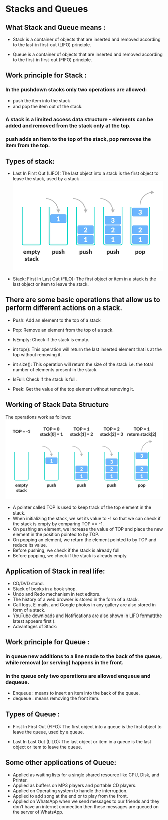 # Stacks and Queues

## What Stack and Queue means :
- Stack is a container of objects that are inserted and removed according to the last-in first-out (LIFO) principle.

- Queue is a container of objects that are inserted and removed according to the first-in first-out (FIFO) principle.

## Work principle for Stack :

### In the pushdown stacks only two operations are allowed: 
- push the item into the stack
-  and pop the item out of the stack. 
### A stack is a limited access data structure - elements can be added and removed from the stack only at the top.
###  push adds an item to the top of the stack, pop removes the item from the top.

## Types of stack:
- Last In First Out (LIFO): The last object into a stack is the first object to leave the stack, used by a stack
![LIFO](/code-401-python/class-12/lifo_stack.webp)

- Stack: First In Last Out (FILO): The first object or item in a stack is the last object or item to leave the stack.

## There are some basic operations that allow us to perform different actions on a stack.

- Push: Add an element to the top of a stack
- Pop: Remove an element from the top of a stack.

- IsEmpty: Check if the stack is empty.

- int top(): This operation will return the last inserted element that is at the top without removing it.

- int size(): This operation will return the size of the stack i.e. the total number of elements present in the stack.

- IsFull: Check if the stack is full.

- Peek: Get the value of the top element without removing it.

## Working of Stack Data Structure
The operations work as follows:
![stack_operation](/code-401-python/class-12/stack-operations.webp)

- A pointer called TOP is used to keep track of the top element in the stack.
- When initializing the stack, we set its value to -1 so that we can check if the stack is empty by comparing TOP == -1.
- On pushing an element, we increase the value of TOP and place the new element in the position pointed to by TOP.
- On popping an element, we return the element pointed to by TOP and reduce its value.
- Before pushing, we check if the stack is already full
- Before popping, we check if the stack is already empty

## Application of Stack in real life:

- CD/DVD stand.
- Stack of books in a book shop.
- Undo and Redo mechanism in text editors.
- The history of a web browser is stored in the form of a stack.
- Call logs, E-mails, and Google photos in any gallery are also stored in form of a stack.
- YouTube downloads and Notifications are also shown in LIFO format(the latest appears first ).
- Advantages of Stack:


## Work principle for Queue :

### in queue new additions to a line made to the back of the queue, while removal (or serving) happens in the front.

###  In the queue only two operations are allowed enqueue and dequeue.
-  Enqueue :  means to insert an item into the back of the queue.
-  dequeue : means removing the front item.

## Types of Queue :
- First In First Out (FIFO): The first object into a queue is the first object to leave the queue, used by a queue.

-  Last In Last Out (LILO): The last object or item in a queue is the last object or item to leave the queue.


## Some other applications of Queue:
- Applied as waiting lists for a single shared resource like CPU, Disk, and Printer.
- Applied as buffers on MP3 players and portable CD players.
- Applied on Operating system to handle the interruption.
- Applied to add song at the end or to play from the front.
- Applied on WhatsApp when we send messages to our friends and they don’t have an internet connection then these messages are queued on the server of WhatsApp.
